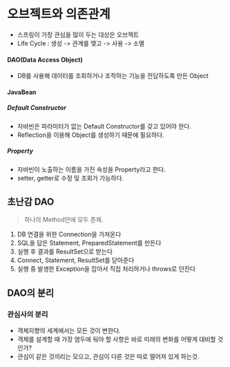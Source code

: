 # 오브젝트와 의존관계
- 스프링이 가장 관심을 많이 두는 대상은 오브젝트
- Life Cycle : 생성 -> 관계를 맺고 -> 사용 -> 소멸

#### DAO(Data Access Object)
- DB를 사용해 데이터를 조회하거나 조작하는 기능을 전담하도록 만든 Object

#### JavaBean
##### Default Constructor
- 자바빈은 파라미터가 없는 Default Constructor를 갖고 있어야 한다.
- Reflection을 이용해 Object를 생성하기 때문에 필요하다.

##### Property
- 자바빈이 노출하는 이름을 가진 속성을 Property라고 한다.
- setter, getter로 수정 및 조회가 가능하다.


## 초난감 DAO
> 하나의 Method안에 모두 존재.

1. DB 연결을 위한 Connection을 가져온다
2. SQL을 담은 Statement, PreparedStatement를 만든다
3. 실행 후 결과를 ResultSet으로 받는다
4. Connect, Statement, ResultSet를 닫아준다
5. 실행 중 발생한 Exception을 잡아서 직접 처리하거나 throws로 던진다


## DAO의 분리
### 관심사의 분리
- 객체지향의 세계에서는 모든 것이 변한다.
- 객체를 설계할 때 가장 염두에 둬야 할 사항은 바로 미래의 변화를 어떻게 대비할 것인가?
- 관심이 같은 것끼리는 모으고, 관심이 다른 것은 따로 떨어져 있게 하는것.
